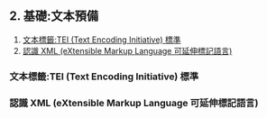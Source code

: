 ## 2. 基礎:文本預備
1. [文本標籤:TEI (Text Encoding Initiative) 標準](#文本標籤tei-text-encoding-initiative-標準)
1. [認識 XML (eXtensible Markup Language 可延伸標記語言)](認識-xml-extensible-markup-language-可延伸標記語言)

### 文本標籤:TEI (Text Encoding Initiative) 標準


### 認識 XML (eXtensible Markup Language 可延伸標記語言)
